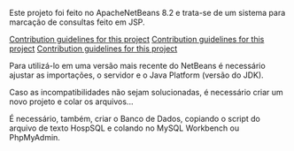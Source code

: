 Este projeto foi feito no ApacheNetBeans 8.2 e trata-se de um sistema para marcação de consultas
feito em JSP.

[Contribution guidelines for this project](Tela-Cadastro.png)
[Contribution guidelines for this project](Tela-Login.png)
[Contribution guidelines for this project](Tela-User-Comum.png)

Para utilizá-lo em uma versão mais recente do NetBeans é necessário ajustar as importações, 
o servidor e o Java Platform (versão do JDK).

Caso as incompatibilidades não sejam solucionadas, é necessário criar um novo projeto e colar os arquivos...

É necessário, também, criar o Banco de Dados, copiando o script do arquivo de texto HospSQL e colando no MySQL Workbench ou 
PhpMyAdmin.

